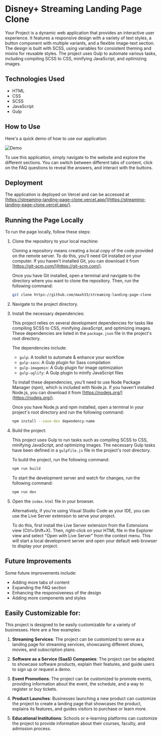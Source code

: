 # Disney+ Streaming Landing Page Clone

Your Project is a dynamic web application that provides an interactive user experience. It features a responsive design with a variety of text styles, a button component with multiple variants, and a flexible image-text section. The design is built with SCSS, using variables for consistent theming and mixins for reusable styles. The project uses Gulp to automate various tasks, including compiling SCSS to CSS, minifying JavaScript, and optimizing images.

## Technologies Used

- HTML
- CSS
- SCSS
- JavaScript
- Gulp

## How to Use

Here's a quick demo of how to use our application:

![Demo](https://github.com/maxh33/streaming-landing-page-clone/blob/src/images/streaming-landing-page-clone.gif?raw=true)

To use this application, simply navigate to the website and explore the different sections. You can switch between different tabs of content, click on the FAQ questions to reveal the answers, and interact with the buttons.


## Deployment

The application is deployed on Vercel and can be accessed at [https://streaming-landing-page-clone.vercel.app/](https://streaming-landing-page-clone.vercel.app/).

## Running the Page Locally

To run the page locally, follow these steps:

1. Clone the repository to your local machine:

    Cloning a repository means creating a local copy of the code provided on the remote server. To do this, you'll need Git installed on your computer. If you haven't installed Git, you can download it from [https://git-scm.com/](https://git-scm.com/).

    Once you have Git installed, open a terminal and navigate to the directory where you want to clone the repository. Then, run the following command:

    ```bash
    git clone https://github.com/maxh33/streaming-landing-page-clone
    ```

2. Navigate to the project directory.

3. Install the necessary dependencies:

    This project relies on several development dependencies for tasks like compiling SCSS to CSS, minifying JavaScript, and optimizing images. These dependencies are listed in the `package.json` file in the project's root directory.

    The dependencies include:

    - `gulp`: A toolkit to automate & enhance your workflow
    - `gulp-sass`: A Gulp plugin for Sass compilation
    - `gulp-imagemin`: A Gulp plugin for image optimization
    - `gulp-uglify`: A Gulp plugin to minify JavaScript files

    To install these dependencies, you'll need to use Node Package Manager (npm), which is included with Node.js. If you haven't installed Node.js, you can download it from [https://nodejs.org/](https://nodejs.org/).

    Once you have Node.js and npm installed, open a terminal in your project's root directory and run the following command:

    ```bash
    npm install --save-dev dependency-name
    ```

4. Build the project:

    This project uses Gulp to run tasks such as compiling SCSS to CSS, minifying JavaScript, and optimizing images. The necessary Gulp tasks have been defined in a `gulpfile.js` file in the project's root directory.

    To build the project, run the following command:

    ```bash
    npm run build
    ```

    To start the development server and watch for changes, run the following command:

    ```bash
    npm run dev
    ```


5. Open the `index.html` file in your browser.

    Alternatively, if you're using Visual Studio Code as your IDE, you can use the Live Server extension to serve your project. 

    To do this, first install the Live Server extension from the Extensions view (Ctrl+Shift+X). Then, right-click on your HTML file in the Explorer view and select "Open with Live Server" from the context menu. This will start a local development server and open your default web browser to display your project.

## Future Improvements

Some future improvements include:

- Adding more tabs of content
- Expanding the FAQ section
- Enhancing the responsiveness of the design
- Adding more components and styles

## Easily Customizable for:

This project is designed to be easily customizable for a variety of businesses. Here are a few examples:

1. **Streaming Services**: The project can be customized to serve as a landing page for streaming services, showcasing different shows, movies, and subscription plans.

2. **Software as a Service (SaaS) Companies**: The project can be adapted to showcase software products, explain their features, and guide users to sign up or request a demo.

3. **Event Promotions**: The project can be customized to promote events, providing information about the event, the schedule, and a way to register or buy tickets.

4. **Product Launches**: Businesses launching a new product can customize the project to create a landing page that showcases the product, explains its features, and guides visitors to purchase or learn more.

5. **Educational Institutions**: Schools or e-learning platforms can customize the project to provide information about their courses, faculty, and admission process.
